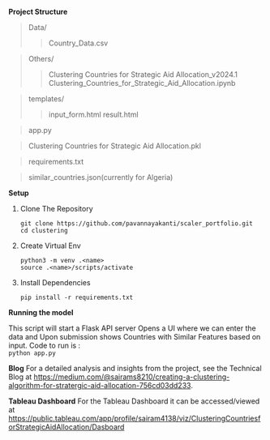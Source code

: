 **Project Structure**
>Data/
>>Country_Data.csv

>Others/
>>Clustering Countries for Strategic Aid Allocation_v2024.1
>>Clustering_Countries_for_Strategic_Aid_Allocation.ipynb

>templates/
>>input_form.html
>>result.html

>app.py

>Clustering Countries for Strategic Aid Allocation.pkl

>requirements.txt

>similar_countries.json(currently for Algeria)


**Setup**
1. Clone The Repository
   ```
   git clone https://github.com/pavannayakanti/scaler_portfolio.git
   cd clustering
   ```
2. Create Virtual Env
    ```
    python3 -m venv .<name>
    source .<name>/scripts/activate
    ```
3. Install Dependencies
   ```
   pip install -r requirements.txt
   ```

**Running the model**

This script will start a Flask API server Opens a UI where we can enter the data and Upon submission shows Countries with Similar Features based on input. Code to run is :  
    ```
    python app.py
    ```

**Blog**
For a detailed analysis and insights from the project, see the Technical Blog at https://medium.com/@sairams8210/creating-a-clustering-algorithm-for-stratergic-aid-allocation-756cd03dd233.

**Tableau Dashboard**
For the Tableau Dashboard it can be accessed/viewed at https://public.tableau.com/app/profile/sairam4138/viz/ClusteringCountriesforStrategicAidAllocation/Dasboard
